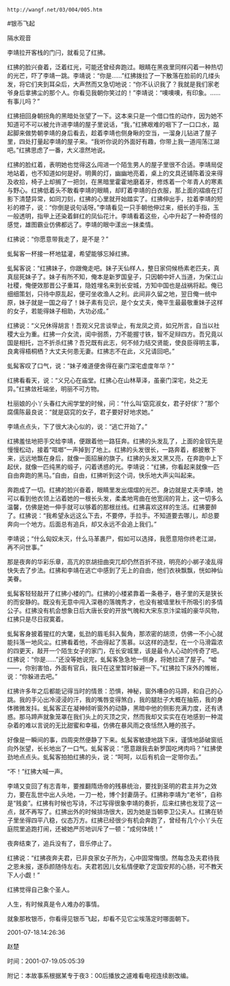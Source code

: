 `http://wangf.net/03/004/005.htm`

#银币飞起

隔水观音

李靖拉开客栈的门闩，就看见了红拂。 

红拂的脸兴奋着，泛着红光，可能还曾经奔跑过。眼睛在黑夜里同样闪着一种热切的光芒，吓了李靖一跳。李靖说：“你是……”红拂拨拉了一下散落在脸前的几缕头发，将它们夹到耳朵后，大声然而又急切地说：“你不认识我了？我就是我们家老爷身后拿拂尘的那个人。你看见我朝你笑过的！”李靖说：“噢噢噢，有印象。……有事儿吗？” 

红拂扭回身朝拐角的黑暗处张望了一下。这本来只是一个借口性的动作，因为她不知道可不可以被允许进李靖的屋子里说话，“我，”红拂艰难的咽下了一口口水，踮起脚来做势朝李靖的身后看去，趁着李靖也侧身瞅的空当，一溜身儿钻进了屋子里，四处打量起李靖的屋子来。“我听你说的外面好有趣，你带上我一道闯荡江湖吧。”红拂思虑了一番，大义凛然地说。 

红拂的脸红着，表明她也觉得这么闯进一个陌生男人的屋子里很不合适。李靖局促地站着，也不知道如何是好。明黄的灯，幽幽地亮着，桌上的文具还铺陈着没来得及收拾，椅子上却搁了一把剑，在黑暗里霍霍地磨着牙，修炼着一个年青人的寒素与野心。红拂低着头不敢看李靖的眼睛，却盯着李靖的白衣服，那上面的褶痕在灯影下清楚异常，如同刀刻，红拂的心里就开始踏实了。红拂伸出手，拉着李靖的短衫的襟子，说：“你倒是说句话呀。”李靖看见一只手朝他伸过来，细长的手指，玉一般透明，指甲上还染着鲜红的凤仙花汁。李靖看着这些，心中升起了一种奇怪的感觉，雄图霸业仿佛都远了。李靖的眼中漾出一抹柔情。 

红拂说：“你愿意带我走了，是不是？” 

虬髯客一杯接一杯地猛灌，希望能够忘掉红拂。 

虬髯客说：“红拂妹子，你跟俺走吧。妹子天仙样人，整日家伺候杨素老匹夫，真真屈死妹子了。妹子有所不知，俺本是新罗国皇子，只因朝中奸人当道，为保江山社稷，俺便效那晋公子重耳，隐姓埋名来到长安城，方知中国也是战祸将起。俺已细细策划，只待中原乱起，便可坐收渔人之利。此间非久留之地，翌日俺一统中原，妹子就是一国之母了！妹子素有见识，是个女丈夫，俺平生最最敬重妹子这样的女子，若能得妹子相助，大功必成。” 

红拂说：“义兄休得胡言！吾观义兄言谈举止，有龙凤之资，如兄所言，自当以社稷大业为重。红拂一介女流，闺中弱质，力不能握寸铁，智不足辩四方。吾兄竟以国是相托，岂不折杀红拂？吾兄既有此志，何不倾力结交贤能，使良臣得明主事，良禽得梧桐栖？大丈夫何患无妻。红拂志不在此，义兄请回吧。” 

虬髯客叹了口气，说：“妹子难道便舍得在豪门深宅虚度年华？” 

红拂看看天，说：“义兄心在庙堂。红拂心在山林草泽，虽豪门深宅，处之无异。”红拂敛衽端坐，明丽不可方物。 

杜丽娘的小丫头春红大闹学堂的时候，问：“什么叫‘窈窕淑女，君子好俅’？”那个腐儒陈最良说：“就是窈窕的女子，君子要好好地求她。” 

李靖点点头，下了很大决心似的，说：“逃亡开始了。” 

红拂羞怯地把手交给李靖，便跟着他一路狂奔。红拂的头发乱了，上面的金钗先是慢慢松动，接着“哐啷”一声掉到了地上。红拂的头发很长，一路奔着，都披散下来，远远地飘在身后，就像一面招展的旗子。红拂的头发又黑又亮，在奔跑中上下起伏，就像一匹纯黑的缎子，闪着诱惑的光。李靖说：“红拂，你看起来就像一匹自由奔跑的黑马。”自由，自由，红拂听到这个词，快乐地大声尖叫起来。 

奔跑成了一切。红拂的脸兴奋着，眼睛里发出熠熠的光芒。身边就是丈夫李靖，她可以看到他衣领上沾着她的一根长头发，柔柔地弯曲在他宽阔的背上，这一切多么温馨，仿佛是她一伸手就可以够着的那根丝线。红拂喜欢这样的生活。红拂要醉了。红拂说：“我希望永远这么下去，不要停，手拉手。不知道要去哪儿，却总要奔向一个地方。后面总有追兵，却又永远不会追上我们。” 

李靖说；“什么匈奴未灭，什么马革裹尸，假如可以选择，我愿意陪你终老江湖，再不问世事。” 

那是夜奔的华彩乐章，高亢的京胡扭曲突兀却仍然百折不挠，明亮的小梆子凌乱得快失去了步法。红拂和李靖在逃亡中感到了无上的自由，他们衣袂飘飘，恍如神仙美眷。 

虬髯客轻轻敲开了红拂小楼的门。红拂的小楼紧靠着一条巷子，巷子里的天是狭长的而安静的。既没有无意中闯入深巷的落魄秀才，也没有被墙里秋千所吸引的多情公子。红拂没有机会想象日后大唐长安的开放气魄和大宋东京汴梁城的豪华风物，红拂只是尽日寂寞着。 

虬髯客身披着猩红的大氅，虬劲的眉毛斜入鬓角，那浓密的胡须，仿佛一不小心就能抖落一地风尘。红拂看着他，不由得起了羡慕。以这样的造型，在一个马滑霜浓的四更天，敲开一个陌生女子的家门，在长安城里，该是最令人心动的传奇了吧。红拂说：“你是……”还没等她说完，虬髯客急急地一侧身，将她拉进了屋子。“嘘——，你别害怕，外面有官兵，我只在这里暂时躲避一下。”红拂拉下床外的帷帐，说：“你躲进去吧。” 

红拂许多年之后都能记得当时的情景：恐惧，神秘，窗外嘈杂的马蹄，和自己的心跳。我的手沁出冷浸浸的汗，我的嘴唇变得煞白，我的腿肚子大概在抽筋，我的身体微微发抖。虬髯客正在凝神倾听窗外的动静，黑暗中他的侧影充满力度，还有诱惑。那马蹄声就象笼罩在我们头上的灭顶之灾，然而我却又实实在在地感到一种混杂着的难以言说的无比甜蜜和幸福，仿佛在暴风雨之夜恬然入睡的孩子。 

好像是一瞬间的事，四周突然便静了下来。虬髯客敏捷地跳下床，谨慎地舔破窗纸向外张望，长长地出了一口气。虬髯客说：“愿意跟我去新罗国吃烤肉吗？”红拂使劲地点点头。虬髯客拍拍红拂的头，说：“呵呵，以后有机会一定带你去。” 

“不！”红拂大喊一声。 

李靖又变回了有志青年，要推翻隋炀帝的残暴统治，要找到圣明的君主并为之效力，要在乱世中出人头地，一刀一枪，博个封妻荫子。红拂称李靖为“老爷”，自称是“贱妾”。红拂有时候也写诗，不过写得很象李靖的奏折，后来红拂也发现了这一点，就不再写了。红拂出外的时候排场很大，因为她是当朝李卫公夫人。红拂在轿子里坐得四平八稳，仪态万方。红拂已经很少有机会奔跑了，曾经有几个小丫头在庭院里追跑打闹，还被她严厉地训斥了一顿：“成何体统！” 

夜奔结束了，追兵没有了，音乐停止了。 

红拂说：“红拂夜奔夫君，已非良家女子所为，心中固常悔恨。然每念及夫君待我之恩未报，遂忝颜随侍左右。夫君若因儿女私情便歇了定国安邦的心肠，可不教天下人小觑！” 

红拂觉得自己象个圣人。 

人生，有时候真是令人难办的事情。 

就象那枚银币，你看得见银币飞起，却看不见它尘埃落定时哪面朝下。 

2001-07-18.14:26:36 

赵楚

时间：2001-07-19.05:05:39 

附记：本故事系根据某专于夜3：00后播放之遽难看电视连续剧改编。